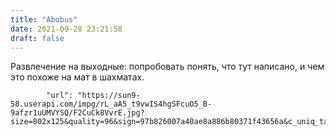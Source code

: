 ```yaml
---
title: "Abobus"
date: 2021-09-28 23:21:58
draft: false
---
```


Развлечение на выходные: попробовать понять, что тут написано, и чем это похоже на мат в шахматах.

            "url": "https://sun9-58.userapi.com/impg/rL_aA5_t9vwIS4hgSFcuO5_B-9afzr1uUMVYSQ/F2CuCk8VvrE.jpg?size=802x125&quality=96&sign=97b826007a40ae8a886b80371f43656a&c_uniq_tag=JqUPuLnnL0Gxr7SMK0FzEhkBNTecHm0K0d253Q9qg08&type=album",
